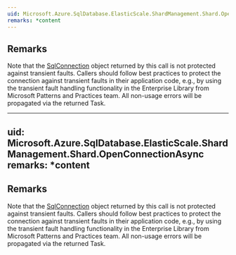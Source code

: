 ```yaml
---  
uid: Microsoft.Azure.SqlDatabase.ElasticScale.ShardManagement.Shard.OpenConnectionAsync  
remarks: *content  
---  
```

  
## Remarks  
 Note that the [SqlConnection](assetId:///T:System.Data.SqlClient.SqlConnection?qualifyHint=False&autoUpgrade=True) object returned by this call is not protected against transient faults.              Callers should follow best practices to protect the connection against transient faults in their application code, e.g., by using the transient fault handling              functionality in the Enterprise Library from Microsoft Patterns and Practices team.             All non-usage errors will be propagated via the returned Task.  
  
---  
uid: Microsoft.Azure.SqlDatabase.ElasticScale.ShardManagement.Shard.OpenConnectionAsync  
remarks: *content  
---  
  
## Remarks  
 Note that the [SqlConnection](assetId:///T:System.Data.SqlClient.SqlConnection?qualifyHint=False&autoUpgrade=True) object returned by this call is not protected against transient faults.              Callers should follow best practices to protect the connection against transient faults in their application code, e.g., by using the transient fault handling              functionality in the Enterprise Library from Microsoft Patterns and Practices team.             All non-usage errors will be propagated via the returned Task.
